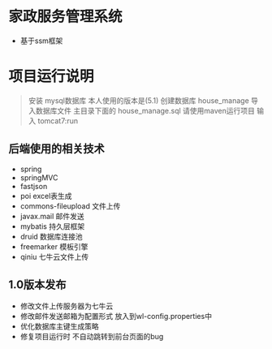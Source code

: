 # 家政服务管理系统
- 基于ssm框架

# 项目运行说明
> 安装 mysql数据库  本人使用的版本是(5.1)
> 创建数据库 house_manage
> 导入数据库文件 主目录下面的 house_manage.sql
> 请使用maven运行项目 输入 tomcat7:run

## 后端使用的相关技术
- spring
- springMVC
- fastjson
- poi					excel表生成
- commons-fileupload  	文件上传
- javax.mail           	邮件发送
- mybatis 	        	持久层框架
- druid					数据库连接池
- freemarker    		模板引擎
- qiniu      			七牛云文件上传


## 1.0版本发布
- 修改文件上传服务器为七牛云
- 修改邮件发送邮箱为配置形式 放入到wl-config.properties中
- 优化数据库主键生成策略
- 修复项目运行时 不自动跳转到前台页面的bug
